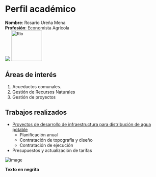 # Perfil académico
**Nombre**: Rosario Ureña Mena  
**Profesión**: Economista Agrícola  
![](Río.jpg)
<img src="Río.jpg" alt="Río" style="width:100px;height:100px;">

## Áreas de interés
1. Acueductos comunales.  
2. Gestión de Recursos Naturales
3. Gestión de proyectos  

## Trabajos realizados
- [Proyectos de desarrollo de infraestructura para distribución de agua potable](https://dota.go.cr/munet/?page_id=510)  
    - Planificación anual
    - Contratación de topografía y diseño
    - Contratación de ejecución    
- Presupuestos y actualización de tarifas 


![image](https://user-images.githubusercontent.com/111821645/186048957-5e429a26-4500-4b89-82db-f76f980ebf3d.png)

<strong>Texto en negrita</strong>
